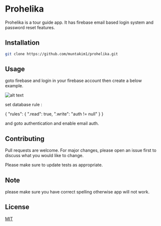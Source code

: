 # Prohelika

Prohelika is a tour guide app. It has firebase email based login system and password reset features.

## Installation

```bash
git clone https://github.com/muntakim1/prohelika.git
```

## Usage

goto firebase and login in your firebase account then create a below example.

![alt text](https://bn1302files.storage.live.com/y4mNtxVTHwVp3k2d4C3guM0Nb4s97QQ4HVQB2f2wjVILdVKs5LuPGVUg--l71FDD6ObMzrHELYduloxqkEfS8qZVbpU8EVZjw-GnYaCSNy5_WEWrCGOkJZg5SWdf-LGIfXBtmVSArtnS6dUySx3Z6rV-ZeFhADJuBtf2na-Fwm7DuZItNlkiLRIl8LDiPXZB3dZH_s5KUTFGmk-EpeFXbaulA/image.png?psid=1&width=1240&height=738)

set database rule :

{
  "rules": {
    ".read": true,
    ".write": "auth != null"
  }
}

and goto authentication and enable email auth.



## Contributing
Pull requests are welcome. For major changes, please open an issue first to discuss what you would like to change.

Please make sure to update tests as appropriate.
## Note
  please make sure you have correct spelling otherwise app will not work.
## License
[MIT](https://choosealicense.com/licenses/mit/)
